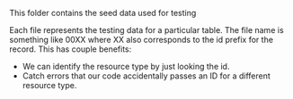 This folder contains the seed data used for testing

Each file represents the testing data for a particular table. The file name is something like 00XX where XX also corresponds to the id prefix for the record. This has couple benefits:

- We can identify the resource type by just looking the id.
- Catch errors that our code accidentally passes an ID for a different resource type.

